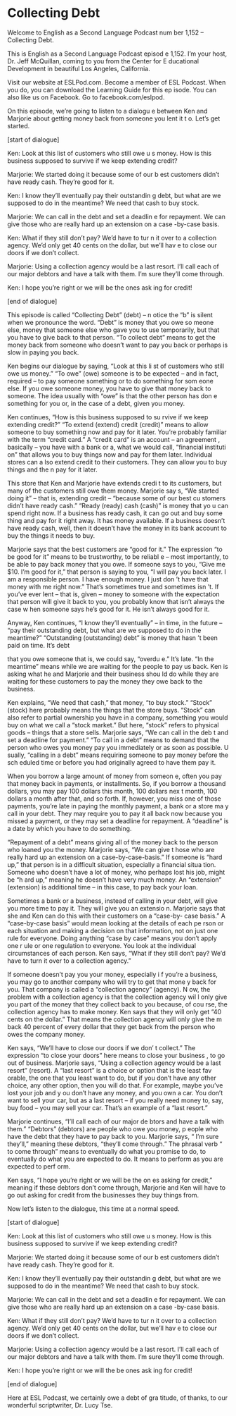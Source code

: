 # Collecting Debt

Welcome to English as a Second Language Podcast num ber 1,152 – Collecting Debt.

This is English as a Second Language Podcast episod e 1,152. I’m your host, Dr. Jeff McQuillan, coming to you from the Center for E ducational Development in beautiful Los Angeles, California.

Visit our website at ESLPod.com. Become a member of  ESL Podcast. When you do, you can download the Learning Guide for this ep isode. You can also like us on Facebook. Go to facebook.com/eslpod.

On this episode, we’re going to listen to a dialogu e between Ken and Marjorie about getting money back from someone you lent it t o. Let’s get started.

[start of dialogue]

Ken: Look at this list of customers who still owe u s money. How is this business supposed to survive if we keep extending credit?

Marjorie: We started doing it because some of our b est customers didn’t have ready cash. They’re good for it.

Ken: I know they’ll eventually pay their outstandin g debt, but what are we supposed to do in the meantime? We need that cash to buy stock.

Marjorie: We can call in the debt and set a deadlin e for repayment. We can give those who are really hard up an extension on a case -by-case basis.

Ken: What if they still don’t pay? We’d have to tur n it over to a collection agency. We’d only get 40 cents on the dollar, but we’ll hav e to close our doors if we don’t collect.

Marjorie: Using a collection agency would be a last  resort. I’ll call each of our major debtors and have a talk with them. I’m sure they’ll come through.

Ken: I hope you’re right or we will be the ones ask ing for credit!

[end of dialogue]

This episode is called “Collecting Debt” (debt) – n otice the “b” is silent when we pronounce the word. “Debt” is money that you owe so meone else, money that someone else who gave you to use temporarily, but that you have to give back to that person. “To collect debt” means to get the money back from someone who doesn’t want to pay you back or perhaps is slow in paying you back.

Ken begins our dialogue by saying, “Look at this li st of customers who still owe us money.” “To owe” (owe) someone is to be expected  – and in fact, required – to pay someone something or to do something for som eone else. If you owe someone money, you have to give that money back to someone. The idea usually with “owe” is that the other person has don e something for you or, in the case of a debt, given you money.

Ken continues, “How is this business supposed to su rvive if we keep extending credit?” “To extend (extend) credit (credit)” means  to allow someone to buy something now and pay for it later. You’re probably  familiar with the term “credit card.” A “credit card” is an account – an agreement , basically – you have with a bank or a, what we would call, “financial instituti on” that allows you to buy things now and pay for them later. Individual stores can a lso extend credit to their customers. They can allow you to buy things and the n pay for it later.

This store that Ken and Marjorie have extends credi t to its customers, but many of the customers still owe them money. Marjorie say s, “We started doing it” – that is, extending credit – “because some of our best cu stomers didn’t have ready cash.” “Ready (ready) cash (cash)” is money that yo u can spend right now. If a business has ready cash, it can go out and buy some thing and pay for it right away. It has money available. If a business doesn’t  have ready cash, well, then it doesn’t have the money in its bank account to buy the things it needs to buy.

Marjorie says that the best customers are “good for  it.” The expression “to be good for it” means to be trustworthy, to be reliabl e – most importantly, to be able to pay back money that you owe. If someone says to you, “Give me $10. I’m good for it,” that person is saying to you, “I will  pay you back later. I am a responsible person. I have enough money. I just don ’t have that money with me right now.” That’s sometimes true and sometimes isn ’t. If you’ve ever lent – that is, given – money to someone with the expectation that person will give it back to you, you probably know that isn’t always the case w hen someone says he’s good for it. He isn’t always good for it.

Anyway, Ken continues, “I know they’ll eventually” – in time, in the future – “pay their outstanding debt, but what are we supposed to  do in the meantime?” “Outstanding (outstanding) debt” is money that hasn ’t been paid on time. It’s debt

that you owe someone that is, we could say, “overdu e.” It’s late. “In the meantime” means while we are waiting for the people  to pay us back. Ken is asking what he and Marjorie and their business shou ld do while they are waiting for these customers to pay the money they owe back to the business.

Ken explains, “We need that cash,” that money, “to buy stock.” “Stock” (stock) here probably means the things that the store buys.  “Stock” can also refer to partial ownership you have in a company, something you would buy on what we call a “stock market.” But here, “stock” refers to physical goods – things that a store sells. Marjorie says, “We can call in the deb t and set a deadline for payment.” “To call in a debt” means to demand that the person who owes you money pay you immediately or as soon as possible. U sually, “calling in a debt” means requiring someone to pay money before the sch eduled time or before you had originally agreed to have them pay it.

When you borrow a large amount of money from someon e, often you pay that money back in payments, or installments. So, if you  borrow a thousand dollars, you may pay 100 dollars this month, 100 dollars nex t month, 100 dollars a month after that, and so forth. If, however, you miss one  of those payments, you’re late in paying the monthly payment, a bank or a store ma y call in your debt. They may require you to pay it all back now because you missed a payment, or they may set a deadline for repayment. A “deadline” is a  date by which you have to do something.

“Repayment of a debt” means giving all of the money  back to the person who loaned you the money. Marjorie says, “We can give t hose who are really hard up an extension on a case-by-case-basis.” If someone is “hard up,” that person is in a difficult situation, especially a financial situa tion. Someone who doesn’t have a lot of money, who perhaps lost his job, might be “h ard up,” meaning he doesn’t have very much money. An “extension” (extension) is  additional time – in this case, to pay back your loan.

Sometimes a bank or a business, instead of calling in your debt, will give you more time to pay it. They will give you an extensio n. Marjorie says that she and Ken can do this with their customers on a “case-by- case basis.” A “case-by-case basis” would mean looking at the details of each pe rson or each situation and making a decision on that information, not on just one rule for everyone. Doing anything “case by case” means you don’t apply one r ule or one regulation to everyone. You look at the individual circumstances of each person. Ken says, “What if they still don’t pay? We’d have to turn it  over to a collection agency.”

If someone doesn’t pay you your money, especially i f you’re a business, you may go to another company who will try to get that mone y back for you. That company is called a “collection agency” (agency). N ow, the problem with a collection agency is that the collection agency wil l only give you part of the money that they collect back to you because, of cou rse, the collection agency has to make money. Ken says that they will only get  “40 cents on the dollar.” That means the collection agency will only give the m back 40 percent of every dollar that they get back from the person who owes the company money.

Ken says, “We’ll have to close our doors if we don’ t collect.” The expression “to close your doors” here means to close your business , to go out of business. Marjorie says, “Using a collection agency would be a last resort” (resort). A “last resort” is a choice or option that is the least fav orable, the one that you least want to do, but if you don’t have any other choice, any other option, then you will do that. For example, maybe you’ve lost your job and y ou don’t have any money, and you own a car. You don’t want to sell your car,  but as a last resort – if you really need money to, say, buy food – you may sell your car. That’s an example of a “last resort.”

Marjorie continues, “I’ll call each of our major de btors and have a talk with them.” “Debtors” (debtors) are people who owe you money, p eople who have the debt that they have to pay back to you. Marjorie says, “ I’m sure they’ll,” meaning these debtors, “they’ll come through.” The phrasal verb “ to come through” means to eventually do what you promise to do, to eventually  do what you are expected to do. It means to perform as you are expected to perf orm.

Ken says, “I hope you’re right or we will be the on es asking for credit,” meaning if these debtors don’t come through, Marjorie and Ken will have to go out asking for credit from the businesses they buy things from.

Now let’s listen to the dialogue, this time at a normal speed.

[start of dialogue]

Ken: Look at this list of customers who still owe u s money. How is this business supposed to survive if we keep extending credit?

Marjorie: We started doing it because some of our b est customers didn’t have ready cash. They’re good for it.

Ken: I know they’ll eventually pay their outstandin g debt, but what are we supposed to do in the meantime? We need that cash to buy stock.

 Marjorie: We can call in the debt and set a deadlin e for repayment. We can give those who are really hard up an extension on a case -by-case basis.

Ken: What if they still don’t pay? We’d have to tur n it over to a collection agency. We’d only get 40 cents on the dollar, but we’ll hav e to close our doors if we don’t collect.

Marjorie: Using a collection agency would be a last  resort. I’ll call each of our major debtors and have a talk with them. I’m sure they’ll come through.

Ken: I hope you’re right or we will the be ones ask ing for credit!

[end of dialogue]

Here at ESL Podcast, we certainly owe a debt of gra titude, of thanks, to our wonderful scriptwriter, Dr. Lucy Tse.



